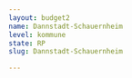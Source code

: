 ```yaml
---
layout: budget2
name: Dannstadt-Schauernheim
level: kommune
state: RP
slug: Dannstadt-Schauernheim

---
```



